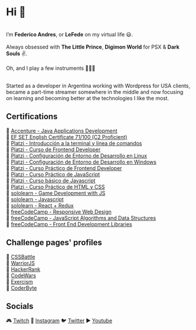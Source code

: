 # Hi 👋 
</br>
I’m <b>Federico Andres</b>, or <b>LeFede</b> on my virtual life 😃. 
</br></br>
Always obsessed with <b>The Little Prince</b>, <b>Digimon World</b> for PSX & <b>Dark Souls</b> ✌.
</br></br>
Oh, and I play a few instruments 🥁🎸🎹
</br></br>

Started as a developer in Argentina working with Wordpress for USA clients, became a part-time streamer somewhere in the middle and now focusing on learning and becoming better at the technologies I like the most.


## Certifications
🔹 [Accenture - Java Applications Development](https://www.mediafire.com/view/9z55tmhe8c7vb93/Java.jpg/file)
</br>
🔹 [EF SET English Certificate 71/100 (C2 Proficient)](https://www.efset.org/cert/sGESXN)
</br>
🔹 [Platzi - Introducción a la terminal y línea de comandos](https://platzi.com/p/lefede/curso/2292-terminal/diploma/detalle/)
</br>
🔹 [Platzi - Curso de Frontend Developer](https://platzi.com/p/lefede/curso/2467-frontend-developer/diploma/detalle/)
</br>
🔹 [Platzi - Configuración de Entorno de Desarrollo en Linux](https://platzi.com/p/lefede/curso/2383-prework-linux/diploma/detalle/)
</br>
🔹 [Platzi - Configuración de Entorno de Desarrollo en Windows](https://platzi.com/p/lefede/curso/2042-prework-windows/diploma/detalle/)
</br>
🔹 [Platzi - Curso Práctico de Frontend Developer](https://platzi.com/p/lefede/curso/2477-frontend-developer-practico/diploma/detalle/)
</br>
🔹 [Platzi - Curso Práctico de JavaScript](https://platzi.com/p/lefede/curso/3271-javascript-practico/diploma/detalle/)
</br>
🔹 [Platzi - Curso básico de Javascript](https://platzi.com/p/lefede/curso/1814-basico-javascript/diploma/detalle/)
</br>
🔹 [Platzi - Curso Práctico de HTML y CSS](https://platzi.com/p/lefede/curso/1758-html-practico/diploma/detalle/)
</br>
🔹 [sololearn - Game Development with JS](https://www.sololearn.com/Certificate/1175-26575590/jpg)
</br>
🔹 [sololearn - Javascript](https://www.sololearn.com/certificates/course/en/26575590/1024/landscape/png)
</br>
🔹 [sololearn - React + Redux](https://www.sololearn.com/Certificate/1097-26575590/jpg)
</br>
🔹 [freeCodeCamp - Responsive Web Design](https://www.freecodecamp.org/certification/lefede/responsive-web-design)
</br>
🔹 [freeCodeCamp - JavaScript Algorithms and Data Structures](https://www.freecodecamp.org/certification/LeFede/javascript-algorithms-and-data-structures)
</br>
🔹 [freeCodeCamp - Front End Development Libraries](https://www.freecodecamp.org/certification/LeFede/front-end-development-libraries)



## Challenge pages' profiles
🔸 [CSSBattle](https://cssbattle.dev/player/lefede)
</br>
🔸 [WarriorJS](https://warriorjs.com/lefede)
</br>
🔸 [HackerRank](https://www.hackerrank.com/LeFede)
</br>
🔸 [CodeWars](https://www.codewars.com/users/LeFede)
</br>
🔸 [Exercism](https://exercism.org/profiles/LeFede)
</br>
🔸 [CoderByte](https://coderbyte.com/profile/LeFede)
</br>

## Socials
🎮 [Twitch](https://www.twitch.tv/lefede)
📸 [Instagram](https://www.instagram.com/lefedeok/)
🐦 [Twitter](https://twitter.com/lefedeok)
▶ [Youtube](https://youtube.com/lefede)

<!---
LeFede/LeFede is a ✨ special ✨ repository because its `README.md` (this file) appears on your GitHub profile.
You can click the Preview link to take a look at your changes.
--->
